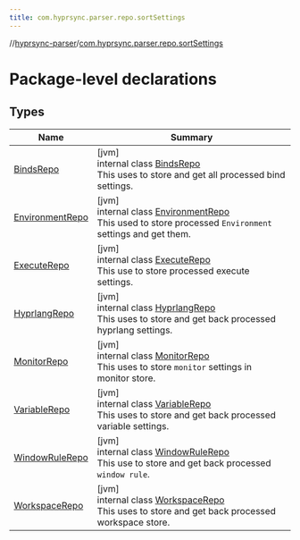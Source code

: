 ```yaml
---
title: com.hyprsync.parser.repo.sortSettings
---
```

//[hyprsync-parser](../../index.html)/[com.hyprsync.parser.repo.sortSettings](index.html)



# Package-level declarations



## Types


| Name | Summary |
|---|---|
| [BindsRepo](-binds-repo/index.html) | [jvm]<br>internal class [BindsRepo](-binds-repo/index.html)<br>This uses to store and get all processed bind settings. |
| [EnvironmentRepo](-environment-repo/index.html) | [jvm]<br>internal class [EnvironmentRepo](-environment-repo/index.html)<br>This used to store processed `Environment` settings and get them. |
| [ExecuteRepo](-execute-repo/index.html) | [jvm]<br>internal class [ExecuteRepo](-execute-repo/index.html)<br>This use to store processed execute settings. |
| [HyprlangRepo](-hyprlang-repo/index.html) | [jvm]<br>internal class [HyprlangRepo](-hyprlang-repo/index.html)<br>This uses to store and get back processed hyprlang settings. |
| [MonitorRepo](-monitor-repo/index.html) | [jvm]<br>internal class [MonitorRepo](-monitor-repo/index.html)<br>This uses to store `monitor` settings in monitor store. |
| [VariableRepo](-variable-repo/index.html) | [jvm]<br>internal class [VariableRepo](-variable-repo/index.html)<br>This uses to store and get back processed variable settings. |
| [WindowRuleRepo](-window-rule-repo/index.html) | [jvm]<br>internal class [WindowRuleRepo](-window-rule-repo/index.html)<br>This use to store and get back processed `window rule`. |
| [WorkspaceRepo](-workspace-repo/index.html) | [jvm]<br>internal class [WorkspaceRepo](-workspace-repo/index.html)<br>This uses to store and get back processed workspace store. |
